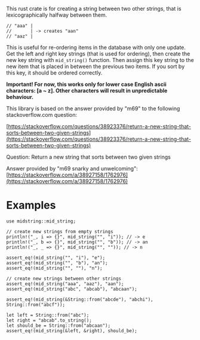 This rust crate is for creating a string between two other strings, that is lexicographically halfway between them.

```
// "aaa" |
//       | -> creates "aan"
// "aaz" |
```


This is useful for re-ordering items in the database with only one update. Get the left and right key strings (that is used for ordering), then create the new key string with `mid_string()` function. Then assign this key string to the new item that is placed in between the previous two items. If you sort by this key, it should be ordered correctly.

**Important! For now, this works only for lower case English ascii characters: [a ~ z]. Other characters will result in unpredictable behaviour.**

This library is based on the answer provided by "m69" to the following stackoverflow.com question:

[https://stackoverflow.com/questions/38923376/return-a-new-string-that-sorts-between-two-given-strings](https://stackoverflow.com/questions/38923376/return-a-new-string-that-sorts-between-two-given-strings)

Question: Return a new string that sorts between two given strings

Answer provided by "m69 snarky and unwelcoming":
[https://stackoverflow.com/a/38927158/1762976](https://stackoverflow.com/a/38927158/1762976)

# Examples

```
use midstring::mid_string;

// create new strings from empty strings
println!("_, i => {}", mid_string("", "i")); // -> e
println!("_, b => {}", mid_string("", "b")); // -> an
println!("_, _ => {}", mid_string("", "")); // -> n

assert_eq!(mid_string("", "i"), "e");
assert_eq!(mid_string("", "b"), "an");
assert_eq!(mid_string("", ""), "n");

// create new strings between other strings
assert_eq!(mid_string("aaa", "aaz"), "aan");
assert_eq!(mid_string("abc", "abcab"), "abcaan");

assert_eq!(mid_string(&String::from("abcde"), "abchi"), String::from("abcf"));

let left = String::from("abc");
let right = "abcab".to_string();
let should_be = String::from("abcaan");
assert_eq!(mid_string(&left, &right), should_be);
```

